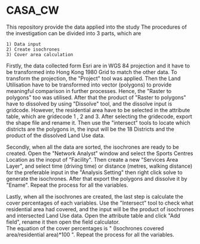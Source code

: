 # CASA_CW
This repository provide the data applied into the study
The procedures of the investigation can be divided into 3 parts, which are

	1) Data input  
	2) Create isochrones
	3) Cover area calculation 
  
Firstly, the data collected form Esri are in WGS 84 projection and it have to be transformed into Hong Kong 1980 Grid to match the other data. 
To transform the projection, the "Project" tool was applied. 
Then the Land Utilisation have to be transformed into vector (polygons) to provide meaningful comparison in further processes. 
Hence, the "Raster to polygons" too was utilised. After that the product of "Raster to polygons" have to dissolved by using "Dissolve" tool, and the dissolve input is gridcode. 
However, the residential area have to be selected in the attribute table, which are gridecode 1 , 2 and 3. 
After selecting the gridecode, export the shape file and rename it. 
Then use the "intersect" tools to locate which districts are the polygons in, the input will be the 18 Districts and the product of the dissolved Land Use data.

Secondly, when all the data are sorted, the isochrones are ready to be created. 
Open the "Network Analyst" window and select the Sports Centres Location as the inoput of "Facility". 
Then create a new "Services Area Layer", and select time (driving time) or distance (metres, walking distance) for the preferable input in the "Analysis Setting" then right click solve to generate the isochrones. 
After that export the polygons and dissolve it by "Ename". 
Repeat the process for all the variables.

Lastly, when all the isochrones are created, the last step is calculate the cover percentages of each variables. 
Use the "Intersect" tool to check what residential area had covered, and the input will be the product of isochrones and intersected Land Use data. 
Open the attribute table and click "Add field", rename it then open the field calculator.  
The equation of the cover percentages is " (Isochrones covered area/residential area)*100 ". Repeat the process for all the variables.
